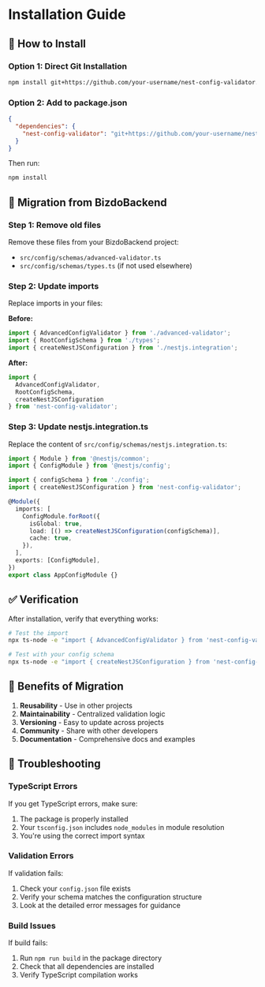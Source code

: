 # Installation Guide

## 🚀 How to Install

### Option 1: Direct Git Installation

```bash
npm install git+https://github.com/your-username/nest-config-validator.git
```

### Option 2: Add to package.json

```json
{
  "dependencies": {
    "nest-config-validator": "git+https://github.com/your-username/nest-config-validator.git"
  }
}
```

Then run:
```bash
npm install
```

## 🔄 Migration from BizdoBackend

### Step 1: Remove old files

Remove these files from your BizdoBackend project:
- `src/config/schemas/advanced-validator.ts`
- `src/config/schemas/types.ts` (if not used elsewhere)

### Step 2: Update imports

Replace imports in your files:

**Before:**
```typescript
import { AdvancedConfigValidator } from './advanced-validator';
import { RootConfigSchema } from './types';
import { createNestJSConfiguration } from './nestjs.integration';
```

**After:**
```typescript
import { 
  AdvancedConfigValidator, 
  RootConfigSchema, 
  createNestJSConfiguration 
} from 'nest-config-validator';
```

### Step 3: Update nestjs.integration.ts

Replace the content of `src/config/schemas/nestjs.integration.ts`:

```typescript
import { Module } from '@nestjs/common';
import { ConfigModule } from '@nestjs/config';

import { configSchema } from './config';
import { createNestJSConfiguration } from 'nest-config-validator';

@Module({
  imports: [
    ConfigModule.forRoot({
      isGlobal: true,
      load: [() => createNestJSConfiguration(configSchema)],
      cache: true,
    }),
  ],
  exports: [ConfigModule],
})
export class AppConfigModule {}
```

## ✅ Verification

After installation, verify that everything works:

```bash
# Test the import
npx ts-node -e "import { AdvancedConfigValidator } from 'nest-config-validator'; console.log('✅ Package imported successfully');"

# Test with your config schema
npx ts-node -e "import { createNestJSConfiguration } from 'nest-config-validator'; import { configSchema } from './src/config/schemas/config'; try { const config = createNestJSConfiguration(configSchema); console.log('✅ Configuration validation works!'); } catch (error) { console.log('❌ Error:', error.message); }"
```

## 🎯 Benefits of Migration

1. **Reusability** - Use in other projects
2. **Maintainability** - Centralized validation logic
3. **Versioning** - Easy to update across projects
4. **Community** - Share with other developers
5. **Documentation** - Comprehensive docs and examples

## 🔧 Troubleshooting

### TypeScript Errors
If you get TypeScript errors, make sure:
1. The package is properly installed
2. Your `tsconfig.json` includes `node_modules` in module resolution
3. You're using the correct import syntax

### Validation Errors
If validation fails:
1. Check your `config.json` file exists
2. Verify your schema matches the configuration structure
3. Look at the detailed error messages for guidance

### Build Issues
If build fails:
1. Run `npm run build` in the package directory
2. Check that all dependencies are installed
3. Verify TypeScript compilation works 